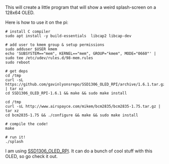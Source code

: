 This will create a little program that will show a weird splash-screen on a 128x64 OLED.

Here is how to use it on the pi:

```
# install C compiler
sudo apt install -y build-essentials  libcap2 libcap-dev

# add user to kmem group & setup permissions
sudo adduser $USER kmem
echo 'SUBSYSTEM=="mem", KERNEL=="mem", GROUP="kmem", MODE="0660"' | sudo tee /etc/udev/rules.d/98-mem.rules
sudo reboot

# get deps
cd /tmp
curl -sL https://github.com/gavinlyonsrepo/SSD1306_OLED_RPI/archive/1.6.1.tar.gz | tar xz
cd SSD1306_OLED_RPI-1.6.1 && make && sudo make install

cd /tmp
curl -sL http://www.airspayce.com/mikem/bcm2835/bcm2835-1.75.tar.gz | tar xz
cd bcm2835-1.75 && ./configure && make && sudo make install

# compile the code!
make

# run it!
./splash
```

I am using [SSD1306_OLED_RPI](https://github.com/gavinlyonsrepo/SSD1306_OLED_RPI). It can do a bunch of cool stuff with this OLED, so go check it out.